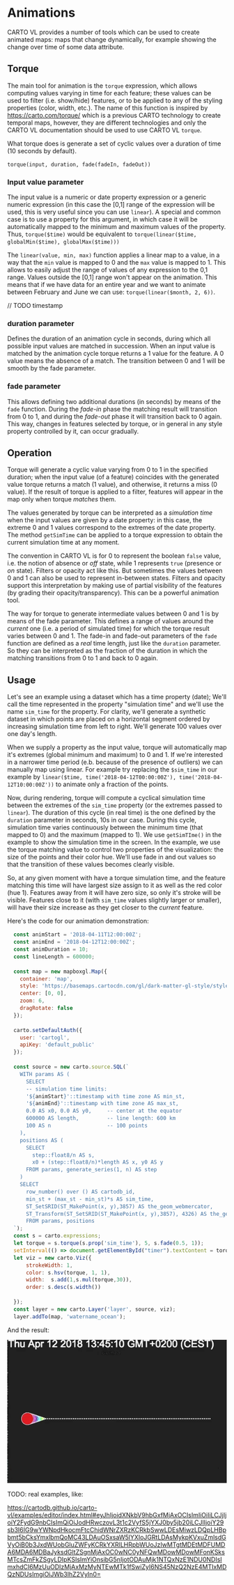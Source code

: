 
# Animations

CARTO VL provides a number of tools which can be used to create animated maps: maps that change dynamically, for example showing the change over time of some data attribute.

## Torque

The main tool for animation is the `torque` expression, which allows computing values varying in time for each feature; these values can be used to filter (i.e. show/hide) features, or to be applied to any of the styling properties (color, width, etc.). The name of this function is inspired by https://carto.com/torque/ which is a previous CARTO technology to create temporal maps, however, they are different technologies and only the CARTO VL documentation should be used to use CARTO VL `torque`.

What torque does is generate a set of cyclic values over a duration of time (10 seconds by default).
```
torque(input, duration, fade(fadeIn, fadeOut))
```

### Input value parameter

The input value is a numeric or date property expression or a generic numeric expression (in this case the [0,1] range of the expression will be used, this is very useful since you can use `linear`).
A special and common case is to use a property for this argument, in which case it will be automatically
mapped to the minimum and maximum values of the property. Thus, `torque($time)` would be equivalent to
`torque(linear($time, globalMin($time), globalMax($time)))`

The `linear(value, min, max)` function applies a linear map to a value, in a way that the `min` value is mapped to 0 and the `max` value is mapped to 1. This allows to easily adjust the range of values of any expression to the 0,1 range. Values outside the [0,1] range won't appear on the animation. This means that if we have data for an entire year and we want to animate between February and June we can use: `torque(linear($month, 2, 6))`.

// TODO timestamp

### duration parameter

Defines the duration of an animation cycle in seconds, during which all possible input values are matched in succession. When an input value is matched by the animation cycle torque returns a 1 value for the feature. A 0 value means the absence of a match. The transition between 0 and 1 will be smooth by the fade parameter.

### fade parameter

This allows defining two additional durations (in seconds) by means of the `fade` function. During the *fade-in* phase the matching result will transition from 0 to 1, and during the *fade-out* phase it will transition back to 0 again. This way, changes in features selected by torque, or in general in any style property controlled by it, can occur gradually.

## Operation

Torque will generate a cyclic value varying from 0 to 1 in the specified duration; when the input value (of a feature) coincides with the generated value torque returns a match (1 value), and otherwise, it returns a miss (0 value). If the result of torque is applied to a filter, features will appear in the map only when torque *matches* them.

The values generated by torque can be interpreted as a *simulation time* when the input values are given by a date property: in this case, the extreme 0 and 1 values correspond to the extremes of the date property. The method `getSimTime` can be applied to a torque expression to obtain the current simulation time at any moment.

The convention in CARTO VL is for 0 to represent the boolean `false` value, i.e. the notion of absence or *off* state, while 1 represents `true` (presence or *on* state). Filters or opacity act like this. But sometimes the values between 0 and 1 can also be used to represent in-between states. Filters and opacity support this interpretation by making use of partial visibility of the features (by grading their opacity/transparency). This can be a powerful animation tool.

The way for torque to generate intermediate values between 0 and 1 is by means of the fade parameter. This defines a range of values around the *current* one (i.e. a period of simulated time) for which the torque result varies between 0 and 1. The fade-in and fade-out parameters of the `fade` function are defined as a *real* time length, just like the `duration` parameter. So they can be interpreted as the fraction of the duration in which the matching transitions from 0 to 1 and back to 0 again.

## Usage

Let's see an example using a dataset which has a time property (date); We'll call the time represented in the property "simulation time" and we'll use the name `sim_time` for the property. For clarity, we'll generate a synthetic dataset in which points are placed on a horizontal segment ordered by increasing simulation time from left to right. We'll generate 100 values over one day's length.

When we supply a property as the input value, torque will automatically map it's extremes (global minimum and maximum) to 0 and 1. If we're interested in a narrower time period (e.b. because of the presence of outliers) we can manually map using linear. For example try replacing the `$sim_time` in our example by `linear($time, time('2018-04-12T00:00:00Z'), time('2018-04-12T10:00:00Z'))` to animate only a fraction of the points.

Now, during rendering, torque will compute a cyclical simulation time between the extremes of the `sim_time` property (or the extremes passed to `linear`). The duration of this cycle (in real time) is the one defined by the `duration` parameter in seconds, 10s in our case. During this cycle, simulation time varies continuously between the minimum time
(that mapped to 0) and the maximum (mapped to 1). We use `getSimTIme()` in the example to show the simulation time in the screen. In the example, we use the torque matching value to control two properties of the visualization: the size of the points and their color hue. We'll use fade in and out values so that the transition of these values becomes clearly visible.

So, at any given moment with have a torque simulation time, and the feature matching this time will have largest size assign to it as well as the red color (hue 1). Features away from it will have zero size, so only it's stroke will be visible. Features close to it (with `sim_time` values slightly larger or smaller), will have their size increase as they get closer to the *current* feature.

Here's the code for our animation demonstration:

```javascript
  const animStart = '2018-04-11T12:00:00Z';
  const animEnd = '2018-04-12T12:00:00Z';
  const animDuration = 10;
  const lineLength = 600000;

  const map = new mapboxgl.Map({
    container: 'map',
    style: 'https://basemaps.cartocdn.com/gl/dark-matter-gl-style/style.json',
    center: [0, 0],
    zoom: 6,
    dragRotate: false
  });

  carto.setDefaultAuth({
    user: 'cartogl',
    apiKey: 'default_public'
  });

  const source = new carto.source.SQL(`
    WITH params AS (
      SELECT
      -- simulation time limits:
      '${animStart}'::timestamp with time zone AS min_st,
      '${animEnd}'::timestamp with time zone AS max_st,
      0.0 AS x0, 0.0 AS y0,     -- center at the equator
      600000 AS length,         -- line length: 600 km
      100 AS n                  -- 100 points
    ),
    positions AS (
      SELECT
        step::float8/n AS s,
        x0 + (step::float8/n)*length AS x, y0 AS y
      FROM params, generate_series(1, n) AS step
    )
    SELECT
      row_number() over () AS cartodb_id,
      min_st + (max_st - min_st)*s AS sim_time,
      ST_SetSRID(ST_MakePoint(x, y),3857) AS the_geom_webmercator,
      ST_Transform(ST_SetSRID(ST_MakePoint(x, y),3857), 4326) AS the_geom
      FROM params, positions
  `);
  const s = carto.expressions;
  let torque = s.torque(s.prop('sim_time'), 5, s.fade(0.5, 1));
  setInterval(() => document.getElementById("timer").textContent = torque.getSimTime(), 100);
  let viz = new carto.Viz({
      strokeWidth: 1,
      color: s.hsv(torque, 1, 1),
      width:  s.add(1,s.mul(torque,30)),
      order: s.desc(s.width())

  });
  const layer = new carto.Layer('layer', source, viz);
  layer.addTo(map, 'watername_ocean');
```

And the result:


![animation demonstration](toque_red_stroke_4.gif "Simple animation")

TODO: real examples, like:

https://cartodb.github.io/carto-vl/examples/editor/index.html#eyJhIjoidXNkbV9hbGxfMjAxOCIsImIiOiIiLCJjIjoiY2FydG9nbCIsImQiOiJodHRwczovL3t1c2VyfS5jYXJ0by5jb20iLCJlIjoiY29sb3I6IG9wYWNpdHkocmFtcChidWNrZXRzKCRkbSwwLDEsMiwzLDQpLHBpbmt5bCksYmxlbmQoMC43LDAuOSxsaW5lYXIoJGRtLDAsMykpKVxuZmlsdGVyOiB0b3JxdWUobGluZWFyKCRkYXRlLHRpbWUoJzIwMTgtMDEtMDFUMDA6MDA6MDBaJyksdGltZSgnMjAxOC0wNC0yNFQwMDowMDowMFonKSksMTcsZmFkZSgyLDIpKSIsImYiOnsibG5nIjotODAuMjk1NTQxNzE1NDU0NDIsImxhdCI6MzUuODIzMjAxMzMyNTEwMTk1fSwiZyI6NS45NzQ2NzE4MTIxMDQzNDUsImgiOiJWb3lhZ2VyIn0=
